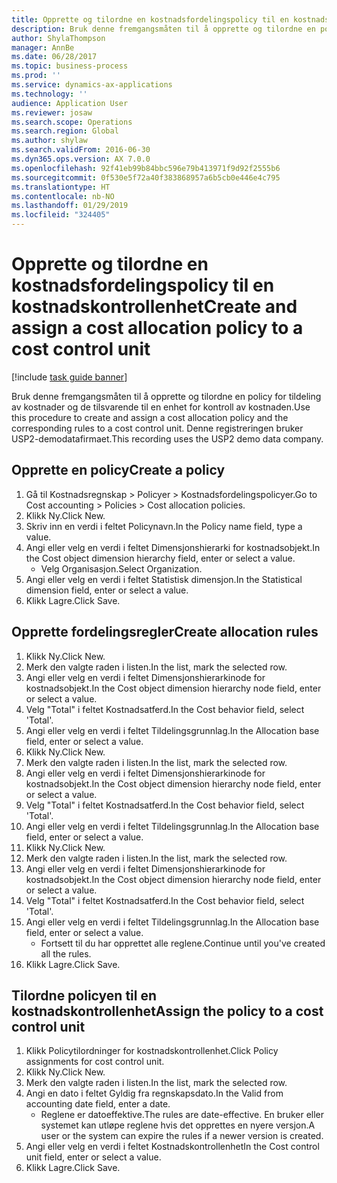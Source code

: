 ```yaml
---
title: Opprette og tilordne en kostnadsfordelingspolicy til en kostnadskontrollenhet
description: Bruk denne fremgangsmåten til å opprette og tilordne en policy for tildeling av kostnader og de tilsvarende til en enhet for kontroll av kostnaden.
author: ShylaThompson
manager: AnnBe
ms.date: 06/28/2017
ms.topic: business-process
ms.prod: ''
ms.service: dynamics-ax-applications
ms.technology: ''
audience: Application User
ms.reviewer: josaw
ms.search.scope: Operations
ms.search.region: Global
ms.author: shylaw
ms.search.validFrom: 2016-06-30
ms.dyn365.ops.version: AX 7.0.0
ms.openlocfilehash: 92f41eb99b84bbc596e79b413971f9d92f2555b6
ms.sourcegitcommit: 0f530e5f72a40f383868957a6b5cb0e446e4c795
ms.translationtype: HT
ms.contentlocale: nb-NO
ms.lasthandoff: 01/29/2019
ms.locfileid: "324405"
---
```

# <a name="create-and-assign-a-cost-allocation-policy-to-a-cost-control-unit"></a><span data-ttu-id="09c61-103">Opprette og tilordne en kostnadsfordelingspolicy til en kostnadskontrollenhet</span><span class="sxs-lookup"><span data-stu-id="09c61-103">Create and assign a cost allocation policy to a cost control unit</span></span>

[!include [task guide banner](../../includes/task-guide-banner.md)]

<span data-ttu-id="09c61-104">Bruk denne fremgangsmåten til å opprette og tilordne en policy for tildeling av kostnader og de tilsvarende til en enhet for kontroll av kostnaden.</span><span class="sxs-lookup"><span data-stu-id="09c61-104">Use this procedure to create and assign a cost allocation policy and the corresponding rules to a cost control unit.</span></span> <span data-ttu-id="09c61-105">Denne registreringen bruker USP2-demodatafirmaet.</span><span class="sxs-lookup"><span data-stu-id="09c61-105">This recording uses the USP2 demo data company.</span></span>


## <a name="create-a-policy"></a><span data-ttu-id="09c61-106">Opprette en policy</span><span class="sxs-lookup"><span data-stu-id="09c61-106">Create a policy</span></span>
1. <span data-ttu-id="09c61-107">Gå til Kostnadsregnskap > Policyer > Kostnadsfordelingspolicyer.</span><span class="sxs-lookup"><span data-stu-id="09c61-107">Go to Cost accounting > Policies > Cost allocation policies.</span></span>
2. <span data-ttu-id="09c61-108">Klikk Ny.</span><span class="sxs-lookup"><span data-stu-id="09c61-108">Click New.</span></span>
3. <span data-ttu-id="09c61-109">Skriv inn en verdi i feltet Policynavn.</span><span class="sxs-lookup"><span data-stu-id="09c61-109">In the Policy name field, type a value.</span></span>
4. <span data-ttu-id="09c61-110">Angi eller velg en verdi i feltet Dimensjonshierarki for kostnadsobjekt.</span><span class="sxs-lookup"><span data-stu-id="09c61-110">In the Cost object dimension hierarchy field, enter or select a value.</span></span>
    * <span data-ttu-id="09c61-111">Velg Organisasjon.</span><span class="sxs-lookup"><span data-stu-id="09c61-111">Select Organization.</span></span>  
5. <span data-ttu-id="09c61-112">Angi eller velg en verdi i feltet Statistisk dimensjon.</span><span class="sxs-lookup"><span data-stu-id="09c61-112">In the Statistical dimension field, enter or select a value.</span></span>
6. <span data-ttu-id="09c61-113">Klikk Lagre.</span><span class="sxs-lookup"><span data-stu-id="09c61-113">Click Save.</span></span>

## <a name="create-allocation-rules"></a><span data-ttu-id="09c61-114">Opprette fordelingsregler</span><span class="sxs-lookup"><span data-stu-id="09c61-114">Create allocation rules</span></span>
1. <span data-ttu-id="09c61-115">Klikk Ny.</span><span class="sxs-lookup"><span data-stu-id="09c61-115">Click New.</span></span>
2. <span data-ttu-id="09c61-116">Merk den valgte raden i listen.</span><span class="sxs-lookup"><span data-stu-id="09c61-116">In the list, mark the selected row.</span></span>
3. <span data-ttu-id="09c61-117">Angi eller velg en verdi i feltet Dimensjonshierarkinode for kostnadsobjekt.</span><span class="sxs-lookup"><span data-stu-id="09c61-117">In the Cost object dimension hierarchy node field, enter or select a value.</span></span>
4. <span data-ttu-id="09c61-118">Velg "Total" i feltet Kostnadsatferd.</span><span class="sxs-lookup"><span data-stu-id="09c61-118">In the Cost behavior field, select 'Total'.</span></span>
5. <span data-ttu-id="09c61-119">Angi eller velg en verdi i feltet Tildelingsgrunnlag.</span><span class="sxs-lookup"><span data-stu-id="09c61-119">In the Allocation base field, enter or select a value.</span></span>
6. <span data-ttu-id="09c61-120">Klikk Ny.</span><span class="sxs-lookup"><span data-stu-id="09c61-120">Click New.</span></span>
7. <span data-ttu-id="09c61-121">Merk den valgte raden i listen.</span><span class="sxs-lookup"><span data-stu-id="09c61-121">In the list, mark the selected row.</span></span>
8. <span data-ttu-id="09c61-122">Angi eller velg en verdi i feltet Dimensjonshierarkinode for kostnadsobjekt.</span><span class="sxs-lookup"><span data-stu-id="09c61-122">In the Cost object dimension hierarchy node field, enter or select a value.</span></span>
9. <span data-ttu-id="09c61-123">Velg "Total" i feltet Kostnadsatferd.</span><span class="sxs-lookup"><span data-stu-id="09c61-123">In the Cost behavior field, select 'Total'.</span></span>
10. <span data-ttu-id="09c61-124">Angi eller velg en verdi i feltet Tildelingsgrunnlag.</span><span class="sxs-lookup"><span data-stu-id="09c61-124">In the Allocation base field, enter or select a value.</span></span>
11. <span data-ttu-id="09c61-125">Klikk Ny.</span><span class="sxs-lookup"><span data-stu-id="09c61-125">Click New.</span></span>
12. <span data-ttu-id="09c61-126">Merk den valgte raden i listen.</span><span class="sxs-lookup"><span data-stu-id="09c61-126">In the list, mark the selected row.</span></span>
13. <span data-ttu-id="09c61-127">Angi eller velg en verdi i feltet Dimensjonshierarkinode for kostnadsobjekt.</span><span class="sxs-lookup"><span data-stu-id="09c61-127">In the Cost object dimension hierarchy node field, enter or select a value.</span></span>
14. <span data-ttu-id="09c61-128">Velg "Total" i feltet Kostnadsatferd.</span><span class="sxs-lookup"><span data-stu-id="09c61-128">In the Cost behavior field, select 'Total'.</span></span>
15. <span data-ttu-id="09c61-129">Angi eller velg en verdi i feltet Tildelingsgrunnlag.</span><span class="sxs-lookup"><span data-stu-id="09c61-129">In the Allocation base field, enter or select a value.</span></span>
    * <span data-ttu-id="09c61-130">Fortsett til du har opprettet alle reglene.</span><span class="sxs-lookup"><span data-stu-id="09c61-130">Continue until you've created all the rules.</span></span>  
16. <span data-ttu-id="09c61-131">Klikk Lagre.</span><span class="sxs-lookup"><span data-stu-id="09c61-131">Click Save.</span></span>

## <a name="assign-the-policy-to-a-cost-control-unit"></a><span data-ttu-id="09c61-132">Tilordne policyen til en kostnadskontrollenhet</span><span class="sxs-lookup"><span data-stu-id="09c61-132">Assign the policy to a cost control unit</span></span>
1. <span data-ttu-id="09c61-133">Klikk Policytilordninger for kostnadskontrollenhet.</span><span class="sxs-lookup"><span data-stu-id="09c61-133">Click Policy assignments for cost control unit.</span></span>
2. <span data-ttu-id="09c61-134">Klikk Ny.</span><span class="sxs-lookup"><span data-stu-id="09c61-134">Click New.</span></span>
3. <span data-ttu-id="09c61-135">Merk den valgte raden i listen.</span><span class="sxs-lookup"><span data-stu-id="09c61-135">In the list, mark the selected row.</span></span>
4. <span data-ttu-id="09c61-136">Angi en dato i feltet Gyldig fra regnskapsdato.</span><span class="sxs-lookup"><span data-stu-id="09c61-136">In the Valid from accounting date field, enter a date.</span></span>
    * <span data-ttu-id="09c61-137">Reglene er datoeffektive.</span><span class="sxs-lookup"><span data-stu-id="09c61-137">The rules are date-effective.</span></span> <span data-ttu-id="09c61-138">En bruker eller systemet kan utløpe reglene hvis det opprettes en nyere versjon.</span><span class="sxs-lookup"><span data-stu-id="09c61-138">A user or the system can expire the rules if a newer version is created.</span></span>  
5. <span data-ttu-id="09c61-139">Angi eller velg en verdi i feltet Kostnadskontrollenhet</span><span class="sxs-lookup"><span data-stu-id="09c61-139">In the Cost control unit field, enter or select a value.</span></span>
6. <span data-ttu-id="09c61-140">Klikk Lagre.</span><span class="sxs-lookup"><span data-stu-id="09c61-140">Click Save.</span></span>

